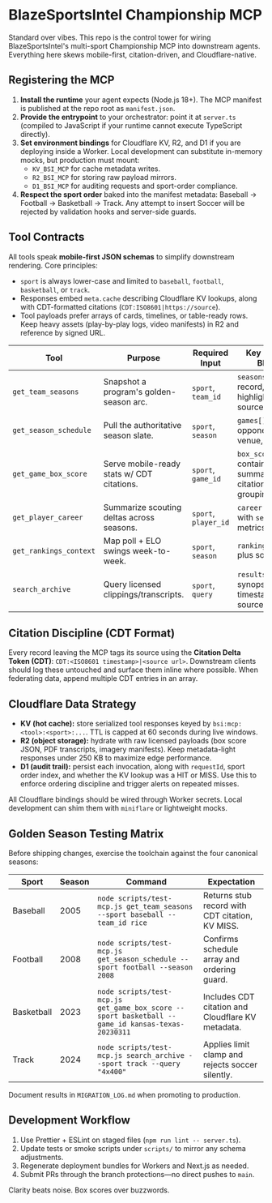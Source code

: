 # BlazeSportsIntel Championship MCP

Standard over vibes. This repo is the control tower for wiring BlazeSportsIntel's multi-sport Championship MCP into downstream agents. Everything here skews mobile-first, citation-driven, and Cloudflare-native.

## Registering the MCP

1. **Install the runtime** your agent expects (Node.js 18+). The MCP manifest is published at the repo root as `manifest.json`.
2. **Provide the entrypoint** to your orchestrator: point it at `server.ts` (compiled to JavaScript if your runtime cannot execute TypeScript directly).
3. **Set environment bindings** for Cloudflare KV, R2, and D1 if you are deploying inside a Worker. Local development can substitute in-memory mocks, but production must mount:
   - `KV_BSI_MCP` for cache metadata writes.
   - `R2_BSI_MCP` for storing raw payload mirrors.
   - `D1_BSI_MCP` for auditing requests and sport-order compliance.
4. **Respect the sport order** baked into the manifest metadata: Baseball → Football → Basketball → Track. Any attempt to insert Soccer will be rejected by validation hooks and server-side guards.

## Tool Contracts

All tools speak **mobile-first JSON schemas** to simplify downstream rendering. Core principles:

- `sport` is always lower-case and limited to `baseball`, `football`, `basketball`, or `track`.
- Responses embed `meta.cache` describing Cloudflare KV lookups, along with CDT-formatted citations (`CDT:ISO8601|https://source`).
- Tool payloads prefer arrays of cards, timelines, or table-ready rows. Keep heavy assets (play-by-play logs, video manifests) in R2 and reference by signed URL.

| Tool | Purpose | Required Input | Key Payload Blocks |
| --- | --- | --- | --- |
| `get_team_seasons` | Snapshot a program's golden-season arc. | `sport`, `team_id` | `seasons[]` with record, highlights, sources. |
| `get_season_schedule` | Pull the authoritative season slate. | `sport`, `season` | `games[]` with opponent, date, venue, result. |
| `get_game_box_score` | Serve mobile-ready stats w/ CDT citations. | `sport`, `game_id` | `box_score` object containing summary, citations, stat groupings. |
| `get_player_career` | Summarize scouting deltas across seasons. | `sport`, `player_id` | `career` object with `seasons[]` metrics, sources. |
| `get_rankings_context` | Map poll + ELO swings week-to-week. | `sport`, `season` | `rankings.polls[]` plus sources. |
| `search_archive` | Query licensed clippings/transcripts. | `sport`, `query` | `results[]` with synopsis, timestamps, sources. |

## Citation Discipline (CDT Format)

Every record leaving the MCP tags its source using the **Citation Delta Token (CDT)**: `CDT:<ISO8601 timestamp>|<source url>`. Downstream clients should log these untouched and surface them inline where possible. When federating data, append multiple CDT entries in an array.

## Cloudflare Data Strategy

- **KV (hot cache):** store serialized tool responses keyed by `bsi:mcp:<tool>:<sport>:...`. TTL is capped at 60 seconds during live windows.
- **R2 (object storage):** hydrate with raw licensed payloads (box score JSON, PDF transcripts, imagery manifests). Keep metadata-light responses under 250 KB to maximize edge performance.
- **D1 (audit trail):** persist each invocation, along with `requestId`, sport order index, and whether the KV lookup was a HIT or MISS. Use this to enforce ordering discipline and trigger alerts on repeated misses.

All Cloudflare bindings should be wired through Worker secrets. Local development can shim them with `miniflare` or lightweight mocks.

## Golden Season Testing Matrix

Before shipping changes, exercise the toolchain against the four canonical seasons:

| Sport | Season | Command | Expectation |
| --- | --- | --- | --- |
| Baseball | 2005 | `node scripts/test-mcp.js get_team_seasons --sport baseball --team_id rice` | Returns stub record with CDT citation, KV MISS. |
| Football | 2008 | `node scripts/test-mcp.js get_season_schedule --sport football --season 2008` | Confirms schedule array and ordering guard. |
| Basketball | 2023 | `node scripts/test-mcp.js get_game_box_score --sport basketball --game_id kansas-texas-20230311` | Includes CDT citation and Cloudflare KV metadata. |
| Track | 2024 | `node scripts/test-mcp.js search_archive --sport track --query "4x400"` | Applies limit clamp and rejects soccer silently. |

Document results in `MIGRATION_LOG.md` when promoting to production.

## Development Workflow

1. Use Prettier + ESLint on staged files (`npm run lint -- server.ts`).
2. Update tests or smoke scripts under `scripts/` to mirror any schema adjustments.
3. Regenerate deployment bundles for Workers and Next.js as needed.
4. Submit PRs through the branch protections—no direct pushes to `main`.

Clarity beats noise. Box scores over buzzwords.
